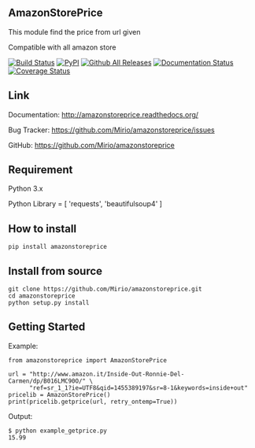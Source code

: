 ## AmazonStorePrice
This module find the price from url given

Compatible with all amazon store

[![Build Status](https://travis-ci.org/Mirio/amazonstoreprice.svg?branch=0.1)](https://travis-ci.org/Mirio/amazonstoreprice) [![PyPI](https://img.shields.io/pypi/dm/amazonstoreprice.svg)]() [![Github All Releases](https://img.shields.io/github/downloads/mirio/amazonstoreprice/total.svg)]() [![Documentation Status](https://readthedocs.org/projects/amazonstoreprice/badge/?version=latest)](http://amazonstoreprice.readthedocs.org/en/latest/?badge=latest)
[![Coverage Status](https://coveralls.io/repos/github/Mirio/amazonstoreprice/badge.svg?branch=0.1)](https://coveralls.io/github/Mirio/amazonstoreprice?branch=0.1)


## Link
Documentation: http://amazonstoreprice.readthedocs.org/

Bug Tracker: https://github.com/Mirio/amazonstoreprice/issues

GitHub: https://github.com/Mirio/amazonstoreprice


## Requirement
Python 3.x

Python Library = [ 'requests', 'beautifulsoup4' ]

## How to install
```
pip install amazonstoreprice
```

## Install from source
```
git clone https://github.com/Mirio/amazonstoreprice.git
cd amazonstoreprice
python setup.py install
```

## Getting Started

Example:
```
from amazonstoreprice import AmazonStorePrice

url = "http://www.amazon.it/Inside-Out-Ronnie-Del-Carmen/dp/B016LMC90O/" \
      "ref=sr_1_1?ie=UTF8&qid=1455389197&sr=8-1&keywords=inside+out"
pricelib = AmazonStorePrice()
print(pricelib.getprice(url, retry_ontemp=True))
```

Output:
```
$ python example_getprice.py
15.99
```